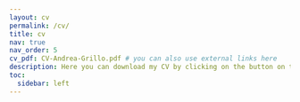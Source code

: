 ```yaml
---
layout: cv
permalink: /cv/
title: cv
nav: true
nav_order: 5
cv_pdf: CV-Andrea-Grillo.pdf # you can also use external links here
description: Here you can download my CV by clicking on the button on the right.
toc:
  sidebar: left
---
```


